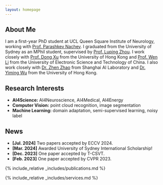 ```yaml
---
layout: homepage
---
```


## About Me

I am a first-year PhD student at UCL Queen Square Institute of Neurology, working with [Prof. Parashkev Nachev](https://profiles.ucl.ac.uk/1886-parashkev-nachev). I graduated from the University of Sydney as an MPhil student, supervised by [Prof. Luping Zhou](https://sites.google.com/view/lupingzhou/home). I work closely with [Prof. Dong Xu](https://www.cs.hku.hk/people/academic-staff/dongxu) from the University of Hong Kong and [Prof. Wen Li](https://wenli-vision.github.io/) from the University of Electronic Science and Technology of China. I also work closely with [Dr. Zhen Zhao](http://zhaozhen.me/) from Shanghai AI Laboratory and [Dr. Yiming Wu](https://sites.google.com/site/yimingwu0/home) from the University of Hong Kong.

## Research Interests

- **AI4Science:** AI4Neuroscience, AI4Medical, AI4Energy
- **Computer Vision:** point cloud recognition, image segmentation
- **Machine Learning:** domain adaptation, semi-supervised learning, noisy label

## News

- **[Jul. 2024]** Two papers accepted by ECCV 2024.
- **[Mar. 2024]** Awarded University of Sydney International Scholarship!
- **[Dec. 2023]** One paper accepted by T-CSVT.
- **[Feb. 2023]** One paper accepted by CVPR 2023.

{% include_relative _includes/publications.md %}

{% include_relative _includes/services.md %}
